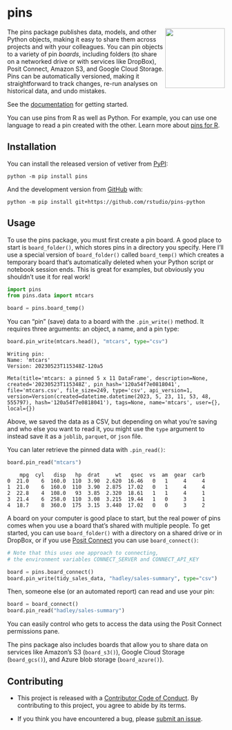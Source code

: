 # pins
<a href="https://rstudio.github.io/pins-python/"><img src="docs/logo.png" align="right" height="138" /></a>

The pins package publishes data, models, and other Python objects,
making it easy to share them across projects and with your colleagues.
You can pin objects to a variety of pin *boards*, including folders (to
share on a networked drive or with services like DropBox), Posit
Connect, Amazon S3, and Google Cloud Storage. Pins can be automatically
versioned, making it straightforward to track changes, re-run analyses
on historical data, and undo mistakes.

See the [documentation](https://rstudio.github.io/pins-python) for
getting started.

You can use pins from R as well as Python. For example, you can use one
language to read a pin created with the other. Learn more about [pins
for R](https://pins.rstudio.com).

## Installation

You can install the released version of vetiver from
[PyPI](https://pypi.org/project/pins/):

``` shell
python -m pip install pins
```

And the development version from
[GitHub](https://github.com/rstudio/pins-python) with:

``` shell
python -m pip install git+https://github.com/rstudio/pins-python
```

## Usage

To use the pins package, you must first create a pin board. A good place
to start is `board_folder()`, which stores pins in a directory you
specify. Here I’ll use a special version of `board_folder()` called
`board_temp()` which creates a temporary board that’s automatically
deleted when your Python script or notebook session ends. This is great
for examples, but obviously you shouldn’t use it for real work!

``` python
import pins
from pins.data import mtcars

board = pins.board_temp()
```

You can “pin” (save) data to a board with the `.pin_write()` method. It
requires three arguments: an object, a name, and a pin type:

``` python
board.pin_write(mtcars.head(), "mtcars", type="csv")
```

    Writing pin:
    Name: 'mtcars'
    Version: 20230523T115348Z-120a5

    Meta(title='mtcars: a pinned 5 x 11 DataFrame', description=None, created='20230523T115348Z', pin_hash='120a54f7e0818041', file='mtcars.csv', file_size=249, type='csv', api_version=1, version=Version(created=datetime.datetime(2023, 5, 23, 11, 53, 48, 555797), hash='120a54f7e0818041'), tags=None, name='mtcars', user={}, local={})

Above, we saved the data as a CSV, but depending on what you’re saving
and who else you want to read it, you might use the `type` argument to
instead save it as a `joblib`, `parquet`, or `json` file.

You can later retrieve the pinned data with `.pin_read()`:

``` python
board.pin_read("mtcars")
```

        mpg  cyl   disp   hp  drat     wt   qsec  vs  am  gear  carb
    0  21.0    6  160.0  110  3.90  2.620  16.46   0   1     4     4
    1  21.0    6  160.0  110  3.90  2.875  17.02   0   1     4     4
    2  22.8    4  108.0   93  3.85  2.320  18.61   1   1     4     1
    3  21.4    6  258.0  110  3.08  3.215  19.44   1   0     3     1
    4  18.7    8  360.0  175  3.15  3.440  17.02   0   0     3     2

A board on your computer is good place to start, but the real power of
pins comes when you use a board that’s shared with multiple people. To
get started, you can use `board_folder()` with a directory on a shared
drive or in DropBox, or if you use [Posit
Connect](https://posit.co/products/enterprise/connect/) you can use
`board_connect()`:

``` python
# Note that this uses one approach to connecting,
# the environment variables CONNECT_SERVER and CONNECT_API_KEY

board = pins.board_connect()
board.pin_write(tidy_sales_data, "hadley/sales-summary", type="csv")
```

Then, someone else (or an automated report) can read and use your pin:

``` python
board = board_connect()
board.pin_read("hadley/sales-summary")
```

You can easily control who gets to access the data using the Posit
Connect permissions pane.

The pins package also includes boards that allow you to share data on
services like Amazon’s S3 (`board_s3()`), Google Cloud Storage
(`board_gcs()`), and Azure blob storage (`board_azure()`).

## Contributing

- This project is released with a [Contributor Code of
  Conduct](https://www.contributor-covenant.org/version/2/1/CODE_OF_CONDUCT.html).
  By contributing to this project, you agree to abide by its terms.

- If you think you have encountered a bug, please [submit an
  issue](https://github.com/rstudio/pins-python/issues).
